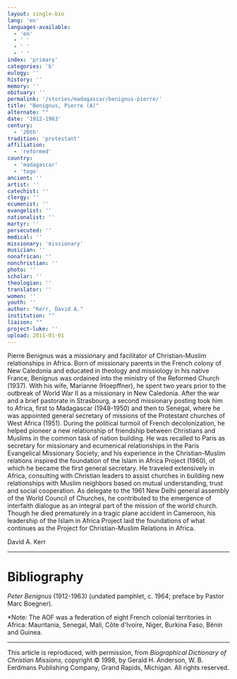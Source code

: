 ```yaml
---
layout: single-bio
lang: 'en'
languages-available:
  - 'en'
  - ' '
  - ' '
  - ' '
index: 'primary'
categories: 'b'
eulogy: ''
history: ''
memory: ''
obituary: ''
permalink: '/stories/madagascar/benignus-pierre/'
title: "Benignus, Pierre (A)"
alternate: ""
date: '1912-1963'
century:
  - '20th'
tradition: 'protestant'
affiliation:
  - 'reformed'
country:
  - 'madagascar'
  - 'togo'
ancient: ''
artist: ''
catechist: ''
clergy: ''
ecumenist: ''
evangelist: ''
nationalist: ''
martyr: ''
persecuted: ''
medical: ''
missionary: 'missionary'
musician: ''
nonafrican: ''
nonchristian: ''
photo: ''
scholar: ''
theologian: ''
translator: ''
women: ''
youth: ''
author: "Kerr, David A."
institution: ""
liaison: ""
project-luke: ''
upload: 2011-01-01
---
```




Pierre Benignus was a missionary and facilitator of Christian-Muslim relationships in Africa. Born of missionary parents in the French colony of New Caledonia and educated in theology and missiology in his native France, Benignus was ordained into the ministry of the Reformed Church (1937). With his wife, Marianne (Hoepffner), he spent two years prior to the outbreak of World War II as a missionary in New Caledonia. After the war and a brief pastorate in Strasbourg, a second missionary posting took him to Africa, first to Madagascar (1948-1950) and then to Senegal, where he was appointed general secretary of missions of the Protestant churches of West Africa (1951). During the political turmoil of French decolonization, he helped pioneer a new relationship of friendship between Christians and Muslims in the common task of nation building. He was recalled to Paris as secretary for missionary and ecumenical relationships in the Paris Evangelical Missionary Society, and his experience in the Christian-Muslim relations inspired the foundation of the Islam in Africa Project (1960), of which he became the first general secretary. He traveled extensively in Africa, consulting with Christian leaders to assist churches in building new relationships with Muslim neighbors based on mutual understanding, trust and social cooperation. As delegate to the 1961 New Delhi general assembly of the World Council of Churches, he contributed to the emergence of interfaith dialogue as an integral part of the mission of the world church. Though he died prematurely in a tragic plane accident in Cameroon, his leadership of the Islam in Africa Project laid the foundations of what continues as the Project for Christian-Muslim Relations in Africa.

David A. Kerr

---

# Bibliography

*Peter Benignus* (1912-1963) (undated pamphlet, c. 1964; preface by Pastor Marc Boegner).

*Note: The AOF was a federation of eight French colonial territories in Africa: Mauritania, Senegal, Mali, Côte d'Ivoire, Niger, Burkina Faso, Bénin and Guinea.

---

This article is reproduced, with permission, from *Biographical Dictionary of Christian Missions*, copyright © 1998, by Gerald H. Anderson, W. B. Eerdmans Publishing Company, Grand Rapids, Michigan. All rights reserved.
